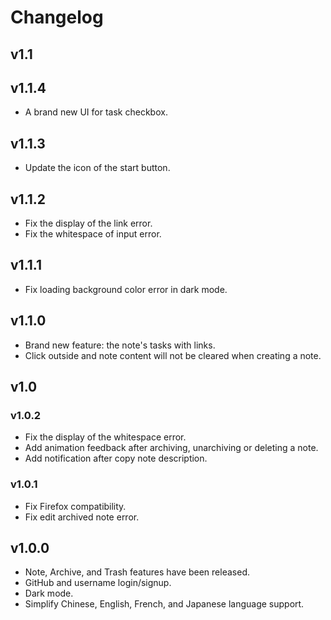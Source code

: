 # Changelog

## v1.1

## v1.1.4

- A brand new UI for task checkbox.

## v1.1.3

- Update the icon of the start button.

## v1.1.2

- Fix the display of the link error.
- Fix the whitespace of input error.

## v1.1.1

- Fix loading background color error in dark mode.

## v1.1.0

- Brand new feature: the note's tasks with links.
- Click outside and note content will not be cleared when creating a note.

## v1.0

### v1.0.2

- Fix the display of the whitespace error.
- Add animation feedback after archiving, unarchiving or deleting a note.
- Add notification after copy note description.

### v1.0.1

- Fix Firefox compatibility.
- Fix edit archived note error.

## v1.0.0

- Note, Archive, and Trash features have been released.
- GitHub and username login/signup.
- Dark mode.
- Simplify Chinese, English, French, and Japanese language support.

